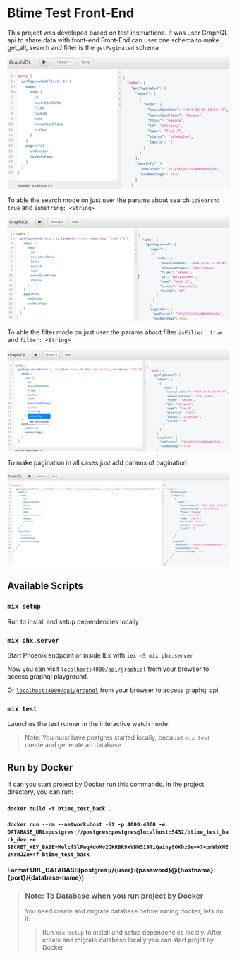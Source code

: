 # Btime Test Front-End

This project was developed based on test instructions.
It was user GraphQL api to share data with front-end
Front-End can user one schema to make get_all, search and filter is the `getPaginated` schema

![alt text](image.png)

To able the search mode on just user the params about search `isSearch: true` and `substring: <String>`

![alt text](image-1.png)

To able the filter mode on just user the params about filter `isFilter: true` and `filter: <String>`

![alt text](image-2.png)

To make pagination in all cases just add params of pagination

![alt text](image-3.png)

## Available Scripts

### `mix setup`
  Run to install and setup dependencies locally

### `mix phx.server`
  Start Phoenix endpoint or inside IEx with `iex -S mix phx.server`

Now you can visit [`localhost:4000/api/graphiql`](http://localhost:4000/api/graphiql) from your browser to access graphql playground.

Or [`localhost:4000/api/graphql`](http://localhost:4000/api/graphql) from your browser to access graphql api.

### `mix test`
Launches the test runner in the interactive watch mode.
> Note: You must have postgres started locally, because `mix test` create and generate an database

## Run by Docker

If can you start project by Docker run this commands.
In the project directory, you can run:

#### `docker build -t btime_test_back .`
#### `docker run --rm --network=host -it -p 4000:4000 -e DATABASE_URL=postgres://postgres:postgres@localhost:5432/btime_test_back_dev -e SECRET_KEY_BASE=MelcfSlPwq4doMv2OKRBR9xVNW519TiQaihy8OKhz0e++7+pnWbXME2NrHJZe+4f btime_test_back` 

**Format URL_DATABASE(postgres://{user}:{password}@{hostname}:{port}/{database-name})**

> ### Note: To Database when you run project by Docker
> You need create and migrate database before runing docker, lets do it:
> > Run `mix setup` to install and setup dependencies locally. 
  After create and migrate database locally you can start projet by Docker

